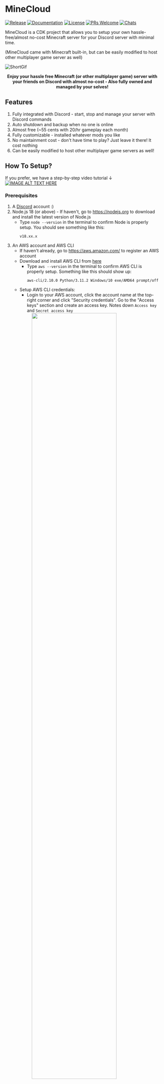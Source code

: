 # MineCloud 
[![Release](https://img.shields.io/github/v/release/VeriorPies/MineCloud)](https://github.com/VeriorPies/Minecloud/releases) [![Documentation](https://img.shields.io/badge/documentation-brightgreen.svg)](https://github.com/VeriorPies/ParrelSync/wiki) [![License](https://img.shields.io/badge/license-MIT-green)](https://github.com/VeriorPies/ParrelSync/blob/master/LICENSE.md) [![PRs Welcome](https://img.shields.io/badge/PRs-welcome-blue.svg)](https://github.com/VeriorPies/ParrelSync/pulls) [![Chats](https://img.shields.io/discord/710688100996743200)](https://discord.gg/TmQk2qG)  

MineCloud is a CDK project that allows you to setup your own hassle-free/almost no-cost Minecraft server for your Discord server with minimal time.

(MineCloud came with Minecraft built-in, but can be easily modified to host other multiplayer game server as well)
<br>

![ShortGif](/images/MCDemo_1080-min.gif)
<p align="center">
<b>Enjoy your hassle free Minecraft (or other multiplayer game) server with your friends on Discord  with almost no-cost - Also fully owned and managed by your selves!
</b>
<br>
</p>

## Features
1. Fully integrated with Discord - start, stop and manage your server with Discord commands
2. Auto shutdown and backup when no one is online
3. Almost free (~55 cents with 20/hr gameplay each month)
4. Fully customizable - installed whatever mods you like
5. No maintainment cost - don't have time to play? Just leave it there! It cost nothing
6. Can be easily modified to host other multiplayer game servers as well!
## How To Setup?
If you prefer, we have a step-by-step video tutorial ↓  
[![IMAGE ALT TEXT HERE](https://img.youtube.com/vi/6NC-GO1RrXQ/0.jpg)](https://www.youtube.com/watch?v=dQw4w9WgXcQ)

### **Prerequisites**
1. A [Discord](https://discord.com/) account :)
2. Node.js 18 (or above) - If haven't, go to https://nodejs.org to download and install the latest version of Node.js
    - Type `node --version` in the terminal to confirm Node is properly setup. You should see something like this:  
        ```
        v18.xx.x
        ```
3. An AWS account and AWS CLI  
   - If haven't already, go to https://aws.amazon.com/ to register an AWS account   
   - Download and install AWS CLI from [here](https://docs.aws.amazon.com/cli/latest/userguide/getting-started-install.html)
     -   Type `aws --version` in the terminal to confirm AWS CLI is properly setup. Something like this should show up:
          ```
          aws-cli/2.10.0 Python/3.11.2 Windows/10 exe/AMD64 prompt/off
          ```
   -  Setup AWS CLI credentials: 
      - Login to your AWS account, click the account name at the top-right corner and click "Security credentials". Go to the "Access keys" section and create an access key. Notes down `Access key` and `Secret access key`   
     &nbsp;&nbsp;&nbsp; <img width="80%"  src="images/get-aws-access-key.png" >  
    - In the terminal, type:  
      ```
      aws configure
      ```
      When prompted, enter the `Access key` and `Secret access key` you got from the last step (and optionally choose the "default AWS region" and "output format")
    - Once done, type `aws sts get-caller-identity` in the terminal to confirm the AWS CLI credentials are set up correctly. You should see something like this:  
        ```
        {
          "UserId": "1234567890",
          "Account": "1234567890",
          "Arn": "arn:aws:iam::1234567890:xxx"
        }
        ```  
    - Prerequisites done, now start the fun part :)
### **Set up MineCloud**
1. Download the latest release from the [release page](https://github.com/VeriorPies/Minecloud/releases), unzip it and open `minecloud_configs/MineCloud-Configs.ts`, there're some parameters we have to provide first:  
   - `AWS_ACCOUNT_NUMBER`:  Click the account name at the top-right corner of your AWS console and copy the `Account ID`
   - `AWS_REGION`: Choose a [region](https://docs.aws.amazon.com/AWSEC2/latest/UserGuide/using-regions-availability-zones.html) that's closet to you. Some example value are: `us-west-2`, `ap-northeast-1` or `eu-west-3`
   - `DISCORD_APP_ID` and `DISCORD_PUBLIC_KEY`: Go to [Discord Developer Portal](https://discord.com/developers/applications) and click "New Application" to create a new Discord APP.  On the "General Information" page, you will find the App Id and Public Key.   
     &nbsp;&nbsp;&nbsp; <img width="80%"  src="images/discord-app-id-and-public-key.png" > 
   - `DISCORD_BOT_TOKEN`: Go to the "Bot" page on the Discord Developer Portal, reset and copy the token  
     - This is the Discord BOT that will handle our commands. If there's no BOT shown, click the "Add Bot" button to create a new BOT  
   &nbsp;&nbsp;&nbsp; <img width="80%"  src="images/discord-bot-token.png" > 
      <p align="center">
      You can optionally setup your BOT avatar<br>
      </p>
   - `DISCORD_CHANNEL_WEB_HOOK`: 
     - Open regular Discord, go to the Discord server you want add MineCloud to, choose a text channel, and click "Edit Channel". 
     - Go to "Integrations" => "Webhooks", click "New Webhook" to create a new Webhook then copy the Webhook URL.
     - This text channel is where our VM instance will send updates to
       &nbsp;&nbsp;&nbsp; <img width="80%"  src="images/discord-channel-webhook.png" > 
      <p align="center">
      You can also optionally set up your BOT avatar here<br>
      </p>
3. Deploy MineCloud
   - Type `npm install` to install all dependencies
   - (Optional) Replace `minecloud_configs/server/server.zip` with your favorite Minecraft version, the default one is `1.19.4` (When packing server executable, make sure the server.jar is at the root level of the zip file)
   - Open the terminal in the MineCloud folder and enter `npx cdk list` to make sure the build pass. You should see the stack name being printed:  
      ```
      MineCloud
      ```
   - Bootstrap your AWS account by running `cdk bootstrap aws://<ACCOUNT-NUMBER>/<REGION>`
   - Enter `npx cdk deploy` to deploy the stack. 
   - Sit back and relax, this will take like 5~10 minutes ☕.
     - When you see a "The server instance is ready"  message shown up in the Discord channel, this means your Minecraft server is almost ready to connect :)
4. Setup BOT for your Discord server  
   - After MineCloud is deployed, go to your AWS [CloudFormation page](https://console.aws.amazon.com/cloudformation) (make sure to select the right AWS region)
   - Click on "MineCloud" stack, go to "Outputs" and copy the value of "Discord Interaction End Point Url"  
    &nbsp;&nbsp;&nbsp; <img width="80%"  src="images/discord-interaction-url.png" >
   - Go back to your [Discord Developer Portal](https://discord.com/developers/applications), select the APP created, and paste the URL into the "INTERACTIONS ENDPOINT URL" field.  
   &nbsp;&nbsp;&nbsp; <img width="80%"  src="images/discord-interaction-url-dev-portal.png" > 
   - Go to "OAuth2" => "URL Generator", select "application.commands" and click "Copy"  
   &nbsp;&nbsp;&nbsp; <img width="80%"  src="images/discord-url-generator.png" >
   - Open the copied URL (either in Discord or the browser) and add the BOT to your Discord server.
   - You are all set now - Type any command (ex: `/mc_restart`) in the Discord text channel to give it a try🎉!  
   &nbsp;&nbsp;&nbsp; <img width="80%"  src="images/discord-mc-start-command.gif" >   
### **ONE MORE THING!**
If you have deployed MineCloud more than once, there might be dangling spot instance request that will constantly charged you. **MAKE SURE TO CHECK YOUR [EC2 SPOT REQUESTS TAB](https://console.aws.amazon.com/ec2/home#SpotInstances:) AND CANCEL THE DANGLING SPOT REQUEST IF IT EXISTED!**

## // To-Do
## Story
## Architect/How this works
 => wiki
